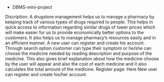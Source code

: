 * DBMS-mini-project

Discription:
  A drugstore management helps us to manage a pharmacy by keeping track of various types of drugs required to people. This helps in quick access to information regarding similar drugs of lower prices which will make easier for us to provide economically better options to the customers. It also helps us to manage pharmacy’s resources easily and in an efficient manner.
  A new user can register and create his account. Through search option customer can type their symptom or he/she can choose the medicine needed by reading description and purpose of the medicine. This  also gives brief explanation about how the medicine choose by the user  will appear and also the cost of each medicine and it also calculates the total amount of the medicine. 
  Register page:
               Here New user can  register and create his/her account.
